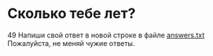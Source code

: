 # Сколько тебе лет?
49
Напиши свой ответ в новой строке в файле [answers.txt](answers.txt)  
Пожалуйста, не меняй чужие ответы.

